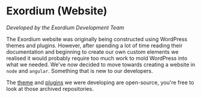 # Exordium (Website)

*Developed by the Exordium Development Team*

The Exordium website was originally being constructed using WordPress themes and plugins. However, after spending a lot of time reading their documentation and beginning to create our own custom elements we realised it would probably require too much work to mold WordPress into what we needed. We've now decided to move towards creating a website in `node` and `angular`. Something that is new to our developers.

The [theme](https://github.com/tvOdyssey/exordium-wp-theme) and [plugins](https://github.com/tvOdyssey/exordium-wp-core) we were developing are open-source, you're free to look at those archived repositories. 
